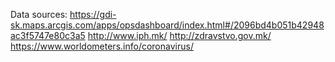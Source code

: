 Data sources:
https://gdi-sk.maps.arcgis.com/apps/opsdashboard/index.html#/2096bd4b051b42948ac3f5747e80c3a5
http://www.iph.mk/
http://zdravstvo.gov.mk/
https://www.worldometers.info/coronavirus/
